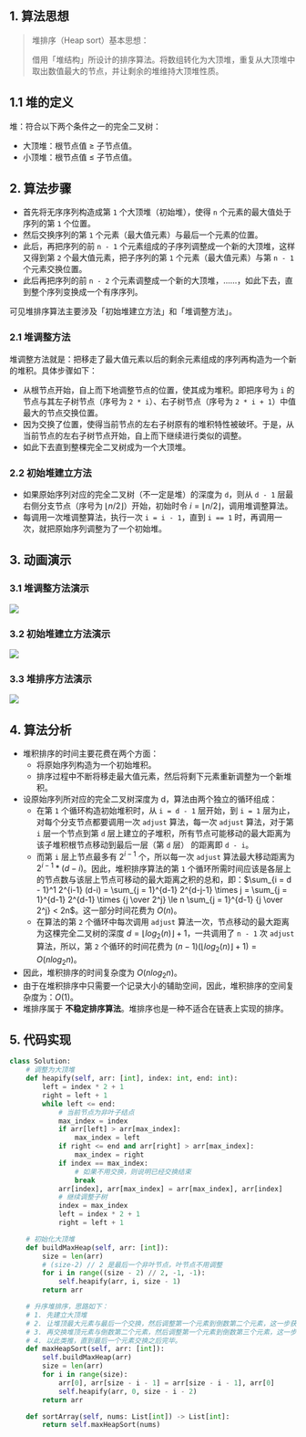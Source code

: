 ## 1. 算法思想

> 堆排序（Heap sort）基本思想：
>
> 借用「堆结构」所设计的排序算法。将数组转化为大顶堆，重复从大顶堆中取出数值最大的节点，并让剩余的堆维持大顶堆性质。

## 1.1 堆的定义

堆：符合以下两个条件之一的完全二叉树：

- 大顶堆：根节点值 ≥ 子节点值。
- 小顶堆：根节点值 ≤ 子节点值。

## 2. 算法步骤

- 首先将无序序列构造成第 `1` 个大顶堆（初始堆），使得 `n` 个元素的最大值处于序列的第 `1` 个位置。
- 然后交换序列的第 `1` 个元素（最大值元素）与最后一个元素的位置。
- 此后，再把序列的前 `n - 1` 个元素组成的子序列调整成一个新的大顶堆，这样又得到第 `2` 个最大值元素，把子序列的第 `1` 个元素（最大值元素）与第 `n - 1` 个元素交换位置。
- 此后再把序列的前 `n - 2` 个元素调整成一个新的大顶堆，……，如此下去，直到整个序列变换成一个有序序列。

可见堆排序算法主要涉及「初始堆建立方法」和「堆调整方法」。

### 2.1 堆调整方法

堆调整方法就是：把移走了最大值元素以后的剩余元素组成的序列再构造为一个新的堆积。具体步骤如下：

- 从根节点开始，自上而下地调整节点的位置，使其成为堆积。即把序号为 `i` 的节点与其左子树节点（序号为 `2 * i`）、右子树节点（序号为 `2 * i + 1`）中值最大的节点交换位置。
- 因为交换了位置，使得当前节点的左右子树原有的堆积特性被破坏。于是，从当前节点的左右子树节点开始，自上而下继续进行类似的调整。
- 如此下去直到整棵完全二叉树成为一个大顶堆。

### 2.2 初始堆建立方法

- 如果原始序列对应的完全二叉树（不一定是堆）的深度为 `d`，则从 `d - 1` 层最右侧分支节点（序号为 $\lfloor n/2 \rfloor$）开始，初始时令 $i = \lfloor n/2 \rfloor$，调用堆调整算法。
- 每调用一次堆调整算法，执行一次 `i = i - 1`，直到 `i == 1` 时，再调用一次，就把原始序列调整为了一个初始堆。

## 3. 动画演示

### 3.1 堆调整方法演示

![](http://qcdn.itcharge.cn/images/20211019172530.gif)

### 3.2 初始堆建立方法演示

![](http://qcdn.itcharge.cn/images/20211019172539.gif)

### 3.3 堆排序方法演示

![](http://qcdn.itcharge.cn/images/20211019172547.gif)

## 4. 算法分析

- 堆积排序的时间主要花费在两个方面：
  - 将原始序列构造为一个初始堆积。
  - 排序过程中不断将移走最大值元素，然后将剩下元素重新调整为一个新堆积。
-  设原始序列所对应的完全二叉树深度为 d，算法由两个独立的循环组成：
   - 在第 `1` 个循环构造初始堆积时，从 `i = d - 1` 层开始，到 `i = 1` 层为止，对每个分支节点都要调用一次 `adjust` 算法，每一次 `adjust` 算法，对于第 `i` 层一个节点到第 `d` 层上建立的子堆积，所有节点可能移动的最大距离为该子堆积根节点移动到最后一层（第 `d` 层） 的距离即 `d - i`。
   - 而第 `i` 层上节点最多有 $2^{i-1}$ 个，所以每一次 `adjust` 算法最大移动距离为 $2^{i-1} * (d-i)$。因此，堆积排序算法的第 `1` 个循环所需时间应该是各层上的节点数与该层上节点可移动的最大距离之积的总和，即：$\sum_{i = d - 1}^1 2^{i-1} (d-i) = \sum_{j = 1}^{d-1} 2^{d-j-1} \times j = \sum_{j = 1}^{d-1} 2^{d-1} \times {j \over 2^j} \le n \sum_{j = 1}^{d-1} {j \over 2^j} < 2n$。这一部分时间花费为 $O(n)$。
   - 在算法的第 `2` 个循环中每次调用 `adjust` 算法一次，节点移动的最大距离为这棵完全二叉树的深度 $d = \lfloor log_2(n) \rfloor + 1$，一共调用了 `n - 1` 次 `adjust` 算法，所以，第 `2` 个循环的时间花费为 $(n-1)(\lfloor log_2 (n)\rfloor + 1) = O(n log_2 n)$。
- 因此，堆积排序的时间复杂度为 $O(nlog_2 n)$。
- 由于在堆积排序中只需要一个记录大小的辅助空间，因此，堆积排序的空间复杂度为：$O(1)$。
- 堆排序属于 **不稳定排序算法**。堆排序也是一种不适合在链表上实现的排序。

## 5. 代码实现

```Python
class Solution:
    # 调整为大顶堆
    def heapify(self, arr: [int], index: int, end: int):
        left = index * 2 + 1
        right = left + 1
        while left <= end:
            # 当前节点为非叶子结点
            max_index = index
            if arr[left] > arr[max_index]:
                max_index = left
            if right <= end and arr[right] > arr[max_index]:
                max_index = right
            if index == max_index:
                # 如果不用交换，则说明已经交换结束
                break
            arr[index], arr[max_index] = arr[max_index], arr[index]
            # 继续调整子树
            index = max_index
            left = index * 2 + 1
            right = left + 1

    # 初始化大顶堆
    def buildMaxHeap(self, arr: [int]):
        size = len(arr)
        # (size-2) // 2 是最后一个非叶节点，叶节点不用调整
        for i in range((size - 2) // 2, -1, -1):
            self.heapify(arr, i, size - 1)
        return arr

    # 升序堆排序，思路如下：
    # 1. 先建立大顶堆
    # 2. 让堆顶最大元素与最后一个交换，然后调整第一个元素到倒数第二个元素，这一步获取最大值
    # 3. 再交换堆顶元素与倒数第二个元素，然后调整第一个元素到倒数第三个元素，这一步获取第二大值
    # 4. 以此类推，直到最后一个元素交换之后完毕。
    def maxHeapSort(self, arr: [int]):
        self.buildMaxHeap(arr)
        size = len(arr)
        for i in range(size):
            arr[0], arr[size - i - 1] = arr[size - i - 1], arr[0]
            self.heapify(arr, 0, size - i - 2)
        return arr

    def sortArray(self, nums: List[int]) -> List[int]:
        return self.maxHeapSort(nums)
```

